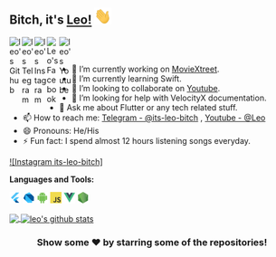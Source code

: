 ## Bitch, it's [Leo!](https://t.me/betalinktobot) <img src="https://raw.githubusercontent.com/ABSphreak/ABSphreak/master/gifs/Hi.gif" width="30px">





</a>
<a href="https://github.com/its-leo-bitch">
  <img align="left" alt="leo's Github" width="22px" src="https://cdn.jsdelivr.net/npm/simple-icons@v3/icons/github.svg" />
</a>
<a href="https://t.me/WONKRU_HERE">
  <img align="left" alt="leo's Telegram" width="22px" src="https://cdn.jsdelivr.net/npm/simple-icons@v3/icons/telegram.svg" />
</a>
<a href="https://instagram.com/leo_Parmigiana/">
  <img align="left" alt="leo's Instagram" width="22px" src="https://cdn.jsdelivr.net/npm/simple-icons@v3/icons/instagram.svg" />
</a>
<a href="https://www.facebook.com/leo_parmigiana/">
  <img align="left" alt="Leo's Facebook" width="22px" src="https://cdn.jsdelivr.net/npm/simple-icons@v3/icons/facebook.svg" />
</a>
<a href="https://www.youtube.com/leo_Parmigiana/">
  <img align="left" alt="leo's Youtube" width="22px" src="https://cdn.jsdelivr.net/npm/simple-icons@v3/icons/youtube.svg" />
</a>

<br/>
<br/>



- 🔭 I’m currently working on [MovieXtreet](https://t.me/MovieXtreet).
- 🌱 I’m currently learning Swift.
- 👯 I’m looking to collaborate on [Youtube](https://youtube.com/leo_parmigiana).
- 🤔 I’m looking for help with VelocityX documentation.
- 💬 Ask me about Flutter or any tech related stuff.
- 📫 How to reach me: [Telegram - @its-leo-bitch](https://t.me/WONKRU_HERE) , [Youtube - @Leo](https://youtube.com/leo_Parmigiana_here)
- 😄 Pronouns: He/His
- ⚡ Fun fact: I spend almost 12 hours listening songs everyday.


[![Instagram its-leo-bitch]](https://www.instagram.com/leo_parmigiana)


**Languages and Tools:**  

<code><img height="20" src="https://raw.githubusercontent.com/github/explore/80688e429a7d4ef2fca1e82350fe8e3517d3494d/topics/flutter/flutter.png"></code>
<code><img height="20" src="https://raw.githubusercontent.com/github/explore/80688e429a7d4ef2fca1e82350fe8e3517d3494d/topics/dart/dart.png"></code>
<code><img height="20" src="https://raw.githubusercontent.com/github/explore/80688e429a7d4ef2fca1e82350fe8e3517d3494d/topics/android/android.png"></code>
<code><img height="20" src="https://raw.githubusercontent.com/github/explore/80688e429a7d4ef2fca1e82350fe8e3517d3494d/topics/javascript/javascript.png"></code>
<code><img height="20" src="https://raw.githubusercontent.com/github/explore/80688e429a7d4ef2fca1e82350fe8e3517d3494d/topics/vue/vue.png"></code>
<code><img height="20" src="https://raw.githubusercontent.com/github/explore/80688e429a7d4ef2fca1e82350fe8e3517d3494d/topics/nodejs/nodejs.png"></code>    

<a href="https://github.com/its-leo-bitch">
  <img align="center" src="https://github-readme-stats.vercel.app/api/top-langs/?username=its-leo-bitch&theme=dark&hide_langs_below=1" />
</a>
<a href="https://github.com/its-leo-bitch">
 <img align="center" src="https://github-readme-stats.vercel.app/api?username=its-leo-bitch&show_icons=true&theme=dark&line_height=27" alt="leo's github stats"/>
</a>


<div align="center">

### Show some ❤️ by starring some of the repositories!

</div>

